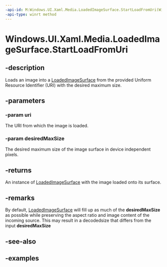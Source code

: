 ```yaml
---
-api-id: M:Windows.UI.Xaml.Media.LoadedImageSurface.StartLoadFromUri(Windows.Foundation.Uri,Windows.Foundation.Size)
-api-type: winrt method
---
```


<!-- Method syntax.
public LoadedImageSurface LoadedImageSurface.StartLoadFromUri(Uri uri, Size desiredMaxSize)
-->

# Windows.UI.Xaml.Media.LoadedImageSurface.StartLoadFromUri


## -description

Loads an image into a [LoadedImageSurface](loadedimagesurface.md) from the provided Uniform Resource Identifier (URI) with the desired maximum size.



## -parameters

### -param uri

The URI from which the image is loaded.

### -param desiredMaxSize

The desired maximum size of the image surface in device independent pixels.

## -returns

An instance of [LoadedImageSurface](loadedimagesurface.md) with the image loaded onto its surface.

## -remarks

By default, [LoadedImageSurface](loadedimagesurface.md) will fill up as much of the **desiredMaxSize** as possible while preserving the aspect ratio and image content
of the incoming source. This may result in a decodedsize that differs from the input **desiredMaxSize**

## -see-also

## -examples

